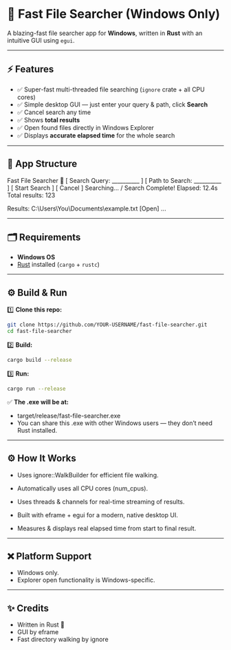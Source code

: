 # 🚀 Fast File Searcher (Windows Only)

A blazing-fast file searcher app for **Windows**, written in **Rust** with an intuitive GUI using `egui`.

---

## ⚡️ Features

- ✅ Super-fast multi-threaded file searching (`ignore` crate + all CPU cores)
- ✅ Simple desktop GUI — just enter your query & path, click **Search**
- ✅ Cancel search any time
- ✅ Shows **total results**
- ✅ Open found files directly in Windows Explorer
- ✅ Displays **accurate elapsed time** for the whole search

---

## 📸 App Structure

Fast File Searcher 🚀
[ Search Query: __________ ]
[ Path to Search: __________ ]
[ Start Search ] [ Cancel ]
Searching... / Search Complete!
Elapsed: 12.4s
Total results: 123

Results:
C:\Users\You\Documents\example.txt [Open]
...

---

## 🗂️ Requirements

- **Windows OS**
- [Rust](https://www.rust-lang.org/tools/install) installed (`cargo` + `rustc`)

---

## ⚙️ Build & Run

1️⃣ **Clone this repo:**
```bash
git clone https://github.com/YOUR-USERNAME/fast-file-searcher.git
cd fast-file-searcher
```
2️⃣ **Build:**

```bash
cargo build --release
```
3️⃣ **Run:**
```bash
cargo run --release
```
✅ **The .exe will be at:**

 - target/release/fast-file-searcher.exe
 - You can share this .exe with other Windows users — they don’t need Rust installed.

---

## ⚙️ How It Works
 - Uses ignore::WalkBuilder for efficient file walking.

 - Automatically uses all CPU cores (num_cpus).

 - Uses threads & channels for real-time streaming of results.

 - Built with eframe + egui for a modern, native desktop UI.

 - Measures & displays real elapsed time from start to final result.

---

## ❌ Platform Support
 - Windows only.
 - Explorer open functionality is Windows-specific.

---

## ✨ Credits
 - Written in Rust 🦀
 - GUI by eframe
 - Fast directory walking by ignore

